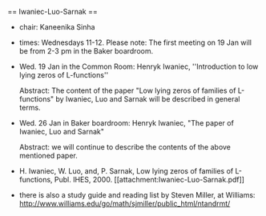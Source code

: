 == Iwaniec-Luo-Sarnak ==

 * chair: Kaneenika Sinha
 * times: Wednesdays 11-12.  Please note: The first meeting on 19 Jan will be from 2-3 pm in the Baker boardroom.
 * Wed. 19 Jan in the Common Room: Henryk Iwaniec, ''Introduction to low lying zeros of L-functions'' 
    
   Abstract: The content of the paper "Low lying zeros of families of L-functions" by Iwaniec, Luo and Sarnak will be described in general terms.

 * Wed. 26 Jan in Baker boardroom: Henryk Iwaniec, "The paper of Iwaniec, Luo and Sarnak"

   Abstract: we will continue to describe the contents of the above mentioned paper.

 * H. Iwaniec, W. Luo, and, P. Sarnak, Low lying zeros of families of L-functions, Publ. IHES, 2000.
    [[attachment:Iwaniec-Luo-Sarnak.pdf]]
 * there is also a study guide and reading list by Steven Miller, at Williams: http://www.williams.edu/go/math/sjmiller/public_html/ntandrmt/
